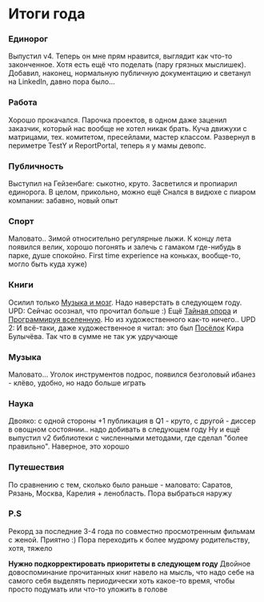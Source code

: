 ---
---
# Итоги года

### Единорог
Выпустил v4. Теперь он мне прям нравится, выглядит как что-то законченное. Хотя есть ещё что поделать (пару грязных мыслишек). Добавил, наконец, нормальную публичную документацию и светанул на LinkedIn, давно пора было...

### Работа
Хорошо прокачался. Парочка проектов, в одном даже заценил заказчик, который нас вообще не хотел никак брать. Куча движухи с матрицами, тех. комитетом, пресейлами, мастер классом. Развернул в периметре TestY и ReportPortal, теперь я у мамы девопс.

### Публичность
Выступил на Гейзенбаге: сыкотно, круто. Засветился и пропиарил единорога. В целом, прикольно, можно ещё
Снался в видюхе с пиаром компании: забавно, новый опыт

### Спорт
Маловато.. Зимой относительно регулярные лыжи. К концу лета появился велик, хорошо погонять и залечь с гамаком где-нибудь в парке, душе спокойно. First time experience на коньках, вообще-то, могло быть куда хуже)

### Книги
Осилил только [Музыка и мозг](https://alpinabook.ru/catalog/book-muzyka-i-mozg/). Надо наверстать в следующем году.
UPD: Сейчас осознал, что прочитал больше :)
Ещё [Тайная опора](https://books.google.ru/books/about/Тайная_опора_Привязан.html?id=4wJ8BwAAQBAJ) и [Программируя вселенную](https://alpinabook.ru/catalog/book-programmiruya-vselennuyu). Но из художественного как-то ничего..
UPD 2: И всё-таки, даже художественное я читал: это был [Посёлок](https://www.labirint.ru/books/825422/) Кира Булычёва. Так что в сумме не так уж удручающе

### Музыка
Маловато... Уголок инструментов подрос, появился безголовый ибанез - клёво, удобно, но надо больше играть

### Наука
Двояко: с одной стороны +1 публикация в Q1 - круто, с другой - диссер в овощном состоянии.. надо добивать в следующем году
Ну и ещё выпустил v2 библиотеки с численными методами, где сделал "более правильно". Наверное, это хорошо

### Путешествия
По сравнению с тем, сколько было раньше - маловато: Саратов, Рязань, Москва, Карелия + ленобласть. Пора выбраться наружу

### P.S
Рекорд за последние 3-4 года по совместно просмотренным фильмам с женой. Приятно :)
Пора переходить к более мудрому родительству, хотя, тяжело

**Нужно подкорректировать приоритеты в следующем году**
Двойное довоспоминание прочитанных книг навело на мысль, что надо себе на самого себя выделять периодически хоть какое-то время, чтобы просто подумать или что-то уложить в голове